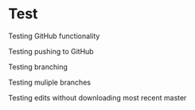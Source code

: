 # Test
Testing GitHub functionality

Testing pushing to GitHub

Testing branching

Testing muliple branches

Testing edits without downloading most recent master
